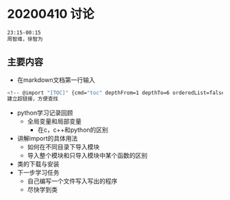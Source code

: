 # 20200410 讨论
```bash
23:15-00:15
周智维，徐智为
```
## 主要内容
* 在markdown文档第一行输入
```bash
<!-- @import "[TOC]" {cmd="toc" depthFrom=1 depthTo=6 orderedList=false} -->
建立超链接，方便查找
```
* python学习记录回顾
    * 全局变量和局部变量
        * 在c，c++和python的区别
* 讲解import的具体用法
    * 如何在不同目录下导入模块
    * 导入整个模块和只导入模块中某个函数的区别
* 类的下载与安装
* 下一步学习任务
    * 自己编写一个文件写入写出的程序
    * 尽快学到类
